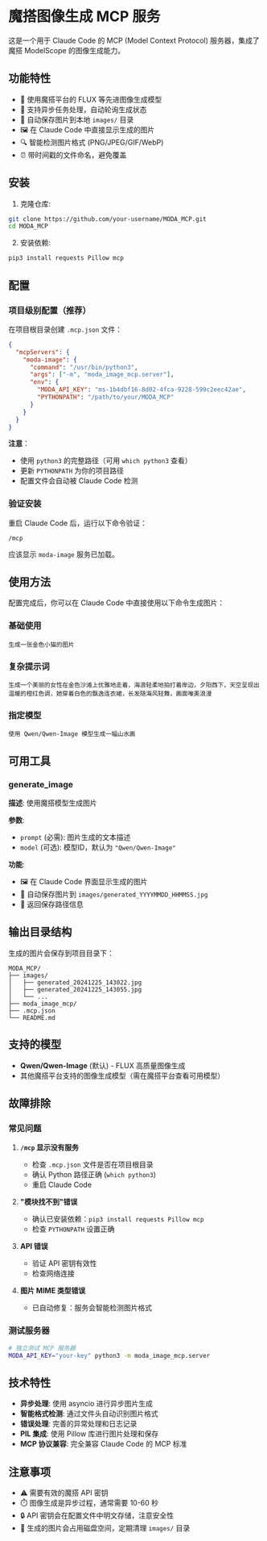 # 魔搭图像生成 MCP 服务

这是一个用于 Claude Code 的 MCP (Model Context Protocol) 服务器，集成了魔搭 ModelScope 的图像生成能力。

## 功能特性

- 🎨 使用魔搭平台的 FLUX 等先进图像生成模型
- 🔄 支持异步任务处理，自动轮询生成状态
- 💾 自动保存图片到本地 `images/` 目录
- 🖼️ 在 Claude Code 中直接显示生成的图片
- 🔍 智能检测图片格式 (PNG/JPEG/GIF/WebP)
- ⏰ 带时间戳的文件命名，避免覆盖

## 安装

1. 克隆仓库:
```bash
git clone https://github.com/your-username/MODA_MCP.git
cd MODA_MCP
```

2. 安装依赖:
```bash
pip3 install requests Pillow mcp
```

## 配置

### 项目级别配置（推荐）

在项目根目录创建 `.mcp.json` 文件：

```json
{
  "mcpServers": {
    "moda-image": {
      "command": "/usr/bin/python3",
      "args": ["-m", "moda_image_mcp.server"],
      "env": {
        "MODA_API_KEY": "ms-1b4dbf16-8d02-4fca-9228-599c2eec42ae",
        "PYTHONPATH": "/path/to/your/MODA_MCP"
      }
    }
  }
}
```

**注意**：
- 使用 `python3` 的完整路径（可用 `which python3` 查看）
- 更新 `PYTHONPATH` 为你的项目路径
- 配置文件会自动被 Claude Code 检测

### 验证安装

重启 Claude Code 后，运行以下命令验证：
```
/mcp
```
应该显示 `moda-image` 服务已加载。

## 使用方法

配置完成后，你可以在 Claude Code 中直接使用以下命令生成图片：

### 基础使用
```
生成一张金色小猫的图片
```

### 复杂提示词
```
生成一个美丽的女性在金色沙滩上优雅地走着，海浪轻柔地拍打着岸边，夕阳西下，天空呈现出温暖的橙红色调，她穿着白色的飘逸连衣裙，长发随海风轻舞，画面唯美浪漫
```

### 指定模型
```
使用 Qwen/Qwen-Image 模型生成一幅山水画
```

## 可用工具

### generate_image

**描述**: 使用魔搭模型生成图片

**参数**:
- `prompt` (必需): 图片生成的文本描述
- `model` (可选): 模型ID，默认为 `"Qwen/Qwen-Image"`

**功能**:
- 🖼️ 在 Claude Code 界面显示生成的图片
- 💾 自动保存图片到 `images/generated_YYYYMMDD_HHMMSS.jpg`
- 📝 返回保存路径信息

## 输出目录结构

生成的图片会保存到项目目录下：
```
MODA_MCP/
├── images/
│   ├── generated_20241225_143022.jpg
│   ├── generated_20241225_143055.jpg
│   └── ...
├── moda_image_mcp/
├── .mcp.json
└── README.md
```

## 支持的模型

- **Qwen/Qwen-Image** (默认) - FLUX 高质量图像生成
- 其他魔搭平台支持的图像生成模型（需在魔搭平台查看可用模型）

## 故障排除

### 常见问题

1. **`/mcp` 显示没有服务**
   - 检查 `.mcp.json` 文件是否在项目根目录
   - 确认 Python 路径正确 (`which python3`)
   - 重启 Claude Code

2. **"模块找不到"错误**
   - 确认已安装依赖：`pip3 install requests Pillow mcp`
   - 检查 `PYTHONPATH` 设置正确

3. **API 错误**
   - 验证 API 密钥有效性
   - 检查网络连接

4. **图片 MIME 类型错误**
   - 已自动修复：服务会智能检测图片格式

### 测试服务器

```bash
# 独立测试 MCP 服务器
MODA_API_KEY="your-key" python3 -m moda_image_mcp.server
```

## 技术特性

- **异步处理**: 使用 asyncio 进行异步图片生成
- **智能格式检测**: 通过文件头自动识别图片格式
- **错误处理**: 完善的异常处理和日志记录
- **PIL 集成**: 使用 Pillow 库进行图片处理和保存
- **MCP 协议兼容**: 完全兼容 Claude Code 的 MCP 标准

## 注意事项

- ⚠️ 需要有效的魔搭 API 密钥
- ⏱️ 图像生成是异步过程，通常需要 10-60 秒
- 🔒 API 密钥会在配置文件中明文存储，注意安全性
- 💾 生成的图片会占用磁盘空间，定期清理 `images/` 目录